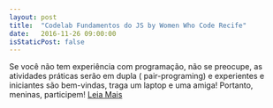 ```yaml
---
layout: post
title:  "Codelab Fundamentos do JS by Women Who Code Recife"
date:   2016-11-26 09:00:00
isStaticPost: false
---
```

Se você não tem experiência com programação, não se preocupe, as atividades práticas serão em dupla ( pair-programing) e experientes e iniciantes são bem-vindas, traga um laptop e uma amiga! Portanto, meninas, participem!
[Leia Mais](https://www.sympla.com.br/jsday-recife-2016__88256/#codelabwwcode "Leia Mais")
